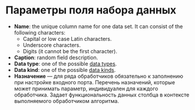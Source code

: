 # Параметры поля набора данных

* **Name**: the unique column name for one data set. It can consist of the following characters:
   * Capital or low case Latin characters.
   * Underscore characters.
   * Digits (it cannot be the first character).
* **Caption**: random field description.
* **Data type**: one of the possible [data types](./datatype.md).
* **Data kind**: one of the possible [data kinds](./datakind.md).
* **Назначение** — для ряда обработчиков обязательно к заполнению при настройке входного порта. Перечень назначений, которые может принимать параметр, индивидуален для каждого обработчика. Задает функциональность данных столбца в контексте выполняемого обработчиком алгоритма.